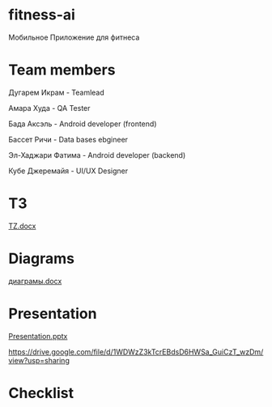# fitness-ai
Мобильное Приложение для фитнеса





# Team members 





Дугарем Икрам - Teamlead




Амара Худа - QA Tester 




Бада Аксэль - Android developer (frontend)




Бассет Ричи - Data bases ebgineer 





Эл-Хаджари Фатима - Android developer (backend)





Кубе Джеремайя - UI/UX Designer









# ТЗ

[TZ.docx](https://github.com/user-attachments/files/19525617/TZ.docx)






# Diagrams
[диаграмы.docx](https://github.com/user-attachments/files/19524968/default.docx)








# Presentation 
[Presentation.pptx](https://github.com/user-attachments/files/19525138/Presentation.pptx)









https://drive.google.com/file/d/1WDWzZ3kTcrEBdsD6HWSa_GuiCzT_wzDm/view?usp=sharing







# Checklist




